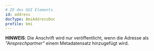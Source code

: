 ```yaml
---
# ID des GUI Elements
id: address
docType: BmiAddressDoc
profile: bmi
---
```


**HINWEIS**: Die Anschrift wird nur veröffentlicht, wenn die Adresse als *"Ansprechpartner"* einem Metadatensatz hinzugefügt wird.
